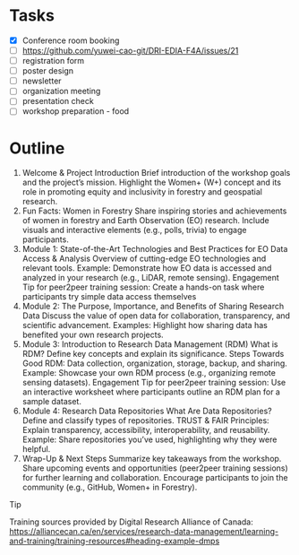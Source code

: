 # Tasks
- [x] Conference room booking
- [ ] https://github.com/yuwei-cao-git/DRI-EDIA-F4A/issues/21
- [ ] registration form
- [ ] poster design
- [ ] newsletter
- [ ] organization meeting
- [ ] presentation check
- [ ] workshop preparation - food

# Outline
1. Welcome & Project Introduction
Brief introduction of the workshop goals and the project’s mission.
Highlight the Women+ (W+) concept and its role in promoting equity and inclusivity in forestry and geospatial research.
2. Fun Facts: Women in Forestry
Share inspiring stories and achievements of women in forestry and Earth Observation (EO) research.
Include visuals and interactive elements (e.g., polls, trivia) to engage participants.
3. Module 1: State-of-the-Art Technologies and Best Practices for EO Data Access & Analysis
Overview of cutting-edge EO technologies and relevant tools.
Example: Demonstrate how EO data is accessed and analyzed in your research (e.g., LiDAR, remote sensing).
Engagement Tip for peer2peer training session: Create a hands-on task where participants try simple data access themselves
4. Module 2: The Purpose, Importance, and Benefits of Sharing Research Data
Discuss the value of open data for collaboration, transparency, and scientific advancement.
Examples: Highlight how sharing data has benefited your own research projects.
5. Module 3: Introduction to Research Data Management (RDM)
What is RDM? Define key concepts and explain its significance.
Steps Towards Good RDM: Data collection, organization, storage, backup, and sharing.
Example: Showcase your own RDM process (e.g., organizing remote sensing datasets).
Engagement Tip for peer2peer training session: Use an interactive worksheet where participants outline an RDM plan for a sample dataset.
6. Module 4: Research Data Repositories
What Are Data Repositories? Define and classify types of repositories.
TRUST & FAIR Principles: Explain transparency, accessibility, interoperability, and reusability.
Example: Share repositories you’ve used, highlighting why they were helpful.
7. Wrap-Up & Next Steps
Summarize key takeaways from the workshop.
Share upcoming events and opportunities (peer2peer training sessions) for further learning and collaboration.
Encourage participants to join the community (e.g., GitHub, Women+ in Forestry).


> [!TIP]
> Training sources provided by Digital Research Alliance of Canada: https://alliancecan.ca/en/services/research-data-management/learning-and-training/training-resources#heading-example-dmps
